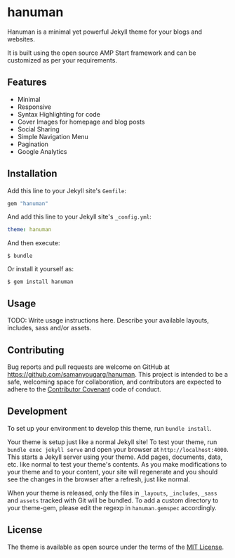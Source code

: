# hanuman

Hanuman is a minimal yet powerful Jekyll theme for your blogs and websites.

It is built using the open source AMP Start framework and can be customized as per your requirements.

## Features

- Minimal
- Responsive
- Syntax Highlighting for code
- Cover Images for homepage and blog posts
- Social Sharing
- Simple Navigation Menu
- Pagination
- Google Analytics


## Installation

Add this line to your Jekyll site's `Gemfile`:

```ruby
gem "hanuman"
```

And add this line to your Jekyll site's `_config.yml`:

```yaml
theme: hanuman
```

And then execute:

    $ bundle

Or install it yourself as:

    $ gem install hanuman

## Usage

TODO: Write usage instructions here. Describe your available layouts, includes, sass and/or assets.

## Contributing

Bug reports and pull requests are welcome on GitHub at https://github.com/samanyougarg/hanuman. This project is intended to be a safe, welcoming space for collaboration, and contributors are expected to adhere to the [Contributor Covenant](http://contributor-covenant.org) code of conduct.

## Development

To set up your environment to develop this theme, run `bundle install`.

Your theme is setup just like a normal Jekyll site! To test your theme, run `bundle exec jekyll serve` and open your browser at `http://localhost:4000`. This starts a Jekyll server using your theme. Add pages, documents, data, etc. like normal to test your theme's contents. As you make modifications to your theme and to your content, your site will regenerate and you should see the changes in the browser after a refresh, just like normal.

When your theme is released, only the files in `_layouts`, `_includes`, `_sass` and `assets` tracked with Git will be bundled.
To add a custom directory to your theme-gem, please edit the regexp in `hanuman.gemspec` accordingly.

## License

The theme is available as open source under the terms of the [MIT License](https://opensource.org/licenses/MIT).

